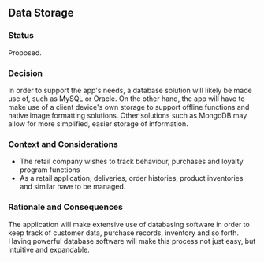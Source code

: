 ## Data Storage

### Status

Proposed.

### Decision

In order to support the app's needs, a database solution will likely be made use of, such as MySQL or Oracle. On the other hand, the app will have to make use of a client device's own storage to support offline functions and native image formatting solutions. Other solutions such as MongoDB may allow for more simplified, easier storage of information.

### Context and Considerations

* The retail company wishes to track behaviour, purchases and loyalty program functions
* As a retail application, deliveries, order histories, product inventories and similar have to be managed.

### Rationale and Consequences

The application will make extensive use of databasing software in order to keep track of customer data, purchase records, inventory and so forth. Having powerful database software will make this process not just easy, but intuitive and expandable.
